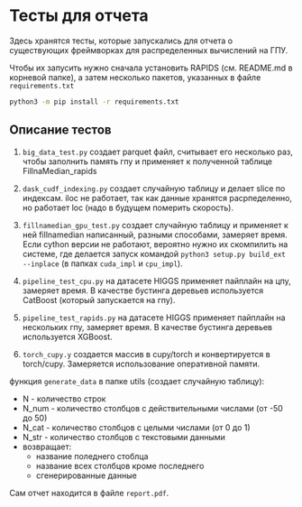 # Тесты для отчета

Здесь хранятся тесты, которые запускались для отчета о существующих фреймворках для распределенных вычислений на ГПУ.

Чтобы их запусить нужно сначала установить RAPIDS (см. README.md в корневой папке), а затем несколько пакетов, указанных в файле `requirements.txt`
```bash
python3 -m pip install -r requirements.txt 
```

## Описание тестов

1. `big_data_test.py`
создает parquet файл, считывает его несколько раз, чтобы заполнить память гпу и применяет к полученной таблице FillnaMedian_rapids

2. `dask_cudf_indexing.py`
создает случайную таблицу и делает slice по индексам. iloc не работает, так как данные хранятся расрпеделенно, но работает loc (надо в будущем померить скорость).

3. `fillnamedian_gpu_test.py`
создает случайную таблицу и применяет к ней fillnamedian написанный, разными способами, замеряет время. Если cython версии не работают, вероятно нужно их скомпилить на системе, где делается запуск командой `python3 setup.py build_ext --inplace` (в папках `cuda_impl` и `cpu_impl`).

4. `pipeline_test_cpu.py`
на датасете HIGGS применяет пайплайн на цпу, замеряет время. В качестве бустинга деревьев используется CatBoost (который запускается на гпу).

5. `pipeline_test_rapids.py`
на датасете HIGGS применяет пайплайн на нескольких гпу, замеряет время. В качестве бустинга деревьев используется XGBoost.

6. `torch_cupy.y`
создается массив в cupy/torch и конвертируется в torch/cupy. Замеряется использование оперативной памяти.

функция `generate_data` в папке utils (создает случайную таблицу):
- N - количество строк
- N_num - количество столбцов с действительными числами (от -50 до 50)
- N_cat - количество столбцов с целыми числами (от 0 до 1)
- N_str - количество столбцов с текстовыми данными
- возвращает:
    - название поледнего стоблца
    - название всех столбцов кроме последнего
    - сгенерированные данные
    
Сам отчет находится в файле `report.pdf`.
